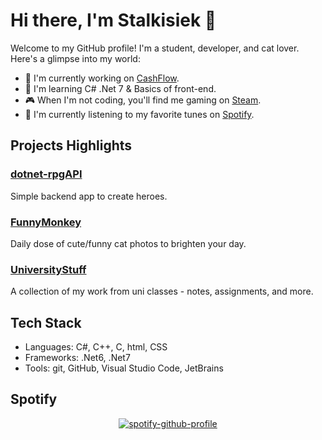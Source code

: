 # Hi there, I'm Stalkisiek 👋

Welcome to my GitHub profile! I'm a student, developer, and cat lover. Here's a glimpse into my world:

- 🔭 I'm currently working on [CashFlow](https://github.com/Stalkisiek/CashFlow).
- 🌱 I'm learning C# .Net 7 & Basics of front-end.
- 🎮 When I'm not coding, you'll find me gaming on [Steam](https://steamcommunity.com/id/stalkisiek/).
- 🎵 I'm currently listening to my favorite tunes on [Spotify](https://open.spotify.com/user/21xadidkbi37xda7bjhzatw3a?si=6d56a07dd46a46ff).

## Projects Highlights

### [dotnet-rpgAPI](https://github.com/Stalkisiek/dotnet-rpgAPI)
Simple backend app to create heroes.

### [FunnyMonkey](https://github.com/Stalkisiek/FunnyMonkey)
Daily dose of cute/funny cat photos to brighten your day.

### [UniversityStuff](https://github.com/Stalkisiek/UniversityStuff)
A collection of my work from uni classes - notes, assignments, and more.

## Tech Stack

- Languages: C#, C++, C, html, CSS
- Frameworks: .Net6, .Net7
- Tools: git, GitHub, Visual Studio Code, JetBrains

## Spotify

<div align="center">

[![spotify-github-profile](https://spotify-github-profile.vercel.app/api/view?uid=21xadidkbi37xda7bjhzatw3a&cover_image=true&theme=default&show_offline=false&background_color=121212&interchange=false)](https://github.com/kittinan/spotify-github-profile)

</div>
